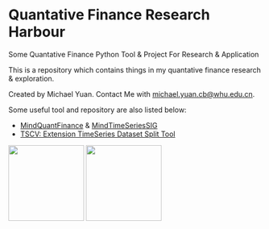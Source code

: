 # Quantative Finance Research Harbour
Some Quantative Finance Python Tool & Project For Research &amp; Application

This is a repository which contains things in my quantative finance research & exploration.

Created by Michael Yuan.
Contact Me with michael.yuan.cb@whu.edu.cn.

Some useful tool and repository are also listed below:
 - [MindQuantFinance](https://gitee.com/luweizheng/mind-quant-finance) & [MindTimeSeriesSIG](https://gitee.com/mindspore/community/tree/master/sigs/TimeSequence)
 - [TSCV: Extension TimeSeries Dataset Split Tool](https://github.com/WenjieZ/TSCV)

<image src="src/img/cat.jpg" width="150" height="150">
<image src="src/img/quant_investment.png" width="150" height="150">